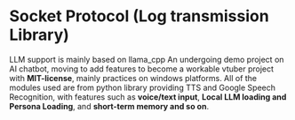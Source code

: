 # Socket Protocol (Log transmission Library)
LLM support is mainly based on llama_cpp
An undergoing demo project on AI chatbot, moving to add features to become a workable vtuber project with **MIT-license**, mainly practices on windows platforms. All of the modules used are from python library providing TTS and Google Speech Recognition, with features such as **voice/text input**, **Local LLM loading and Persona Loading**, and **short-term memory and so on**.
